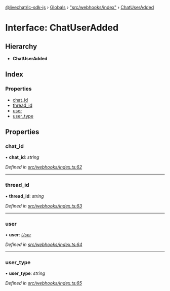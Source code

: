 [@livechat/lc-sdk-js](../README.md) › [Globals](../globals.md) › ["src/webhooks/index"](../modules/_src_webhooks_index_.md) › [ChatUserAdded](_src_webhooks_index_.chatuseradded.md)

# Interface: ChatUserAdded

## Hierarchy

* **ChatUserAdded**

## Index

### Properties

* [chat_id](_src_webhooks_index_.chatuseradded.md#chat_id)
* [thread_id](_src_webhooks_index_.chatuseradded.md#thread_id)
* [user](_src_webhooks_index_.chatuseradded.md#user)
* [user_type](_src_webhooks_index_.chatuseradded.md#user_type)

## Properties

###  chat_id

• **chat_id**: *string*

*Defined in [src/webhooks/index.ts:62](https://github.com/livechat/lc-sdk-js/blob/8143b05/src/webhooks/index.ts#L62)*

___

###  thread_id

• **thread_id**: *string*

*Defined in [src/webhooks/index.ts:63](https://github.com/livechat/lc-sdk-js/blob/8143b05/src/webhooks/index.ts#L63)*

___

###  user

• **user**: *[User](../modules/_src_objects_index_.md#user)*

*Defined in [src/webhooks/index.ts:64](https://github.com/livechat/lc-sdk-js/blob/8143b05/src/webhooks/index.ts#L64)*

___

###  user_type

• **user_type**: *string*

*Defined in [src/webhooks/index.ts:65](https://github.com/livechat/lc-sdk-js/blob/8143b05/src/webhooks/index.ts#L65)*
